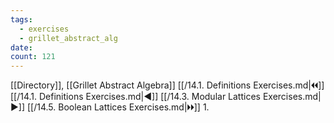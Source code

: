 ```yaml
---
tags:
  - exercises
  - grillet_abstract_alg
date:
count: 121
---
```

[[Directory]], [[Grillet Abstract Algebra]]
[[/14.1. Definitions Exercises.md|🞀🞀]] [[/14.1. Definitions Exercises.md|◀]] [[/14.3. Modular Lattices Exercises.md|▶]] [[/14.5. Boolean Lattices Exercises.md|🞂🞂]]
1. 